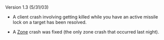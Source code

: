Version 1.3 (5/31/03)

- A client crash involving getting killed while you have an active missile lock
  on a target has been resolved.

<!-- -->

- A [Zone](../terminology/Zone.md) crash was fixed (the only zone crash that
  occurred last night).
